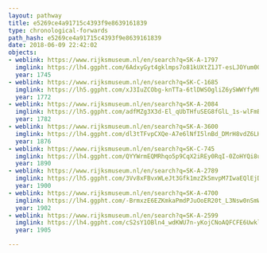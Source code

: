 ```yaml
---
layout: pathway
title: e5269ce4a91715c4393f9e8639161839
type: chronological-forwards
path_hash: e5269ce4a91715c4393f9e8639161839
date: 2018-06-09 22:42:02
objects:
- weblink: https://www.rijksmuseum.nl/en/search?q=SK-A-1797
  imglink: https://lh4.ggpht.com/6AdxyGyt4gklmps7o81kUXtZ1JT-esLJOYum0OvvWrtmmilSfozeLigWpq3kfC7Q_rwrweVhNHMXmkJ6xv_lRGAHBg=s200
  year: 1745
- weblink: https://www.rijksmuseum.nl/en/search?q=SK-C-1685
  imglink: https://lh5.ggpht.com/xJ3IuZCObg-knTTa-6tlDWSOgliZ6ySWWYfyMFocVCpFuTGuAaQrhMA4iaDMxUcrFnql6Y-qmUv6wXelhoitrrkR0qI=s200
  year: 1772
- weblink: https://www.rijksmuseum.nl/en/search?q=SK-A-2084
  imglink: https://lh5.ggpht.com/adfMZg3X3d-El_qUbTHfuSEG8fGlL_1s-wlFmB8Crvpi1KAAc0ESQBfK6zg-_xsrWiEOX2aepDcQHyAxdZ1yZi9Dzqto=s200
  year: 1782
- weblink: https://www.rijksmuseum.nl/en/search?q=SK-A-3600
  imglink: https://lh4.ggpht.com/dl3tTFvpCXQe-A7e6lNfI5lnBd_DMrH8vdZ6LHo3L_vZ3ESe-BH9zIdXy_qeu6R9-1mE4fDz2iQm8QD4BbcH_7nUj6yE=s200
  year: 1876
- weblink: https://www.rijksmuseum.nl/en/search?q=SK-C-745
  imglink: https://lh4.ggpht.com/QYYWrmEQMRhqo5p9CqX2iREy0RqI-0ZoHYQi8u9GnbleySI8Ii53bZxiZ3djY0MCNnLQcylfQrx_n2VDAyL8kqX1Fss=s200
  year: 1890
- weblink: https://www.rijksmuseum.nl/en/search?q=SK-A-2789
  imglink: https://lh5.ggpht.com/3Vv8xFBvxWLeJt3Gfk1mzZkSmvpM7IwaEQlEjDLAgSvx9Off4EXNSxQu7cxpOZjyKEy9_2vkhqD76j86TpbrnOWgiJo=s200
  year: 1900
- weblink: https://www.rijksmuseum.nl/en/search?q=SK-A-4700
  imglink: https://lh4.ggpht.com/-BrmxzE6EZKmkaPmdPJuOoER20t_L3Nsw0nSmWUjJMiKxQedPdkRU62_j0K4lYPXlz0sdZDPglEx5U15fsXi4Aqph7rE=s200
  year: 1902
- weblink: https://www.rijksmuseum.nl/en/search?q=SK-A-2599
  imglink: https://lh4.ggpht.com/cS2sY1OBln4_wdKWU7n-yKojCNoAQFCFE6UwklViNYzE2ykK17h-Ndd3Q081q1_TS7Agnd8IPr28t8moqioAHs2DTkE=s200
  year: 1905

---
```

